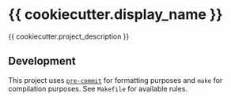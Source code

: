 # {{ cookiecutter.display_name }}

{{ cookiecutter.project_description }}

## Development

This project uses [`pre-commit`](https://pre-commit.com) for formatting purposes
and `make` for compilation purposes. See `Makefile` for available rules.

